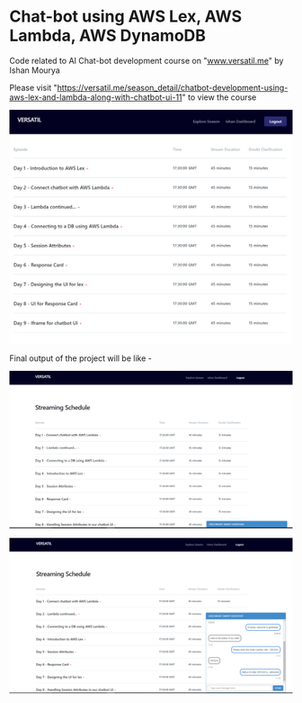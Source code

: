 # Chat-bot using AWS Lex, AWS Lambda, AWS DynamoDB
Code related to AI Chat-bot development course on "www.versatil.me" by Ishan Mourya  

Please visit "https://versatil.me/season_detail/chatbot-development-using-aws-lex-and-lambda-along-with-chatbot-ui-11" to view the course

![GitHub Logo](/images/Chatbot_Course_Versatil.png)

Final output of the project will be like - 

![GitHub Logo](/images/Chatbot_Minimised.png)

![GitHub Logo](/images/Chatbot_Maximised.png)
